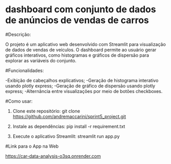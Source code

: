 # dashboard com conjunto de dados de anúncios de vendas de carros

#Descrição:

O projeto é um aplicativo web desenvolvido com Streamlit para visualização de dados de vendas de veículos.
O dashboard permite ao usuário gerar gráficos interativos, como histogramas e gráficos de dispersão para explorar as variáveis do conjunto.

#Funcionalidades:

-Exibição de cabeçalhos explicativos;
-Geração de histograma interativo usando plotly express;
-Geração de gráfico de dispersão  usando plotly express;
-Alternância entre visualizações por meio de botões checkboxes.

#Como usar:

1. Clone este repositório:
   git clone https://github.com/andremaccarini/sprint5_project.git

2. Instale as dependências:
   pip install -r requirement.txt

3. Execute o aplicativo Streamlit:
   streamlit run app.py

#Link para o App na Web

https://car-data-analysis-o3sq.onrender.com
